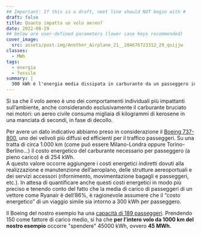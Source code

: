 ```yaml
---
## Important: If this is a draft, next line should NOT begin with #
draft: false
title: Quanto impatta un volo aereo?
date: 2022-08-29
## below are user-defined parameters (lower case keys recommended)
cover_image:
  src: assets/post-img/Another_Airplane_21__284676723312_29_qsijjw
classes:
  - MWh
tags:
  - energia
  - fossile
summary: |
  300 kWh è l'energia media dissipata in carburante da un passeggero in volo da Milano a Londra...
---
```


Si sa che il volo aereo è uno dei comportamenti individuali più impattanti sull’ambiente, anche considerando esclusivamente il carburante bruciato nei motori: un aereo civile consuma migliaia di kilogrammi di kerosene in una manciata di secondi, in fase di decollo.

Per avere un dato indicativo abbiamo preso in considerazione il [Boeing 737-800](https://en.wikipedia.org/wiki/Boeing_737#Specifications), uno dei velivoli più diffusi ed efficienti per il traffico passeggeri. Su una tratta di circa 1.000 km (come può essere Milano-Londra oppure Torino-Berlino...) il costo energetico del carburante necessario per passeggero (a pieno carico) è di 254 kWh.  
A questo valore occorre aggiungere i costi energetici indiretti dovuti alla realizzazione e manutenzione dell’aeroplano, delle strutture aereoportuali e dei servizi accessori (rifornimento, movimentazione bagagli e passeggeri, etc.). In attesa di quantificare anche questi costi energetici in modo più preciso e tenendo conto del fatto che la media di carico di passeggeri di un vettore come Ryanair è dell’86%, è ragionevole assumere che il “costo energetico” di un viaggio simile sia intorno a 300 kWh per passeggero.

Il Boeing del nostro esempio ha una [capacit&agrave; di 189 passeggeri](https://planenerd.com/passenger-capacity-of-boeing-737/). Prendendo 150 come fattore di carico medio, si ha che **per l'intero volo da 1000 km del nostro esempio** occorre "spendere" 45000 kWh, ovvero **45 MWh**.

<!--
  created 2022-10-09 19:01:27.311651 +0200 CEST m=+0.023094376
-->